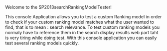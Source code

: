 Welcome to the SP2013searchRankingModelTester!

This console Application allows you to test a custom Ranking model in order to check if your custom ranking model matches what the user wanted to find, that is to mean : search relevance.
To test custom ranking models you normaly have to reference them in the search display results web part taht is very tiring while doing test. With this console application you can easily test several ranking models quickly. 
